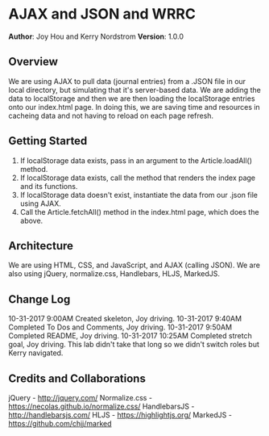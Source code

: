 # AJAX and JSON and WRRC

**Author**: Joy Hou and Kerry Nordstrom
**Version**: 1.0.0

## Overview
We are using AJAX to pull data (journal entries) from a .JSON file in our local directory, but simulating that it's server-based data. We are adding the data to localStorage and then we are then loading the localStorage entries onto our index.html page. In doing this, we are saving time and resources in cacheing data and not having to reload on each page refresh.

## Getting Started
1. If localStorage data exists, pass in an argument to the Article.loadAll() method.
2. If localStorage data exists, call the method that renders the index page and its functions.
3. If localStorage data doesn't exist, instantiate the data from our .json file using AJAX.
4. Call the Article.fetchAll() method in the index.html page, which does the above.

## Architecture
We are using HTML, CSS, and JavaScript, and AJAX (calling JSON). We are also using jQuery, normalize.css, Handlebars, HLJS, MarkedJS.

## Change Log
10-31-2017 9:00AM Created skeleton, Joy driving.
10-31-2017 9:40AM Completed To Dos and Comments, Joy driving.
10-31-2017 9:50AM Completed README, Joy driving.
10-31-2017 10:25AM Completed stretch goal, Joy driving.
This lab didn't take that long so we didn't switch roles but Kerry navigated.

## Credits and Collaborations
jQuery - http://jquery.com/
Normalize.css - https://necolas.github.io/normalize.css/
HandlebarsJS - http://handlebarsjs.com/
HLJS - https://highlightjs.org/
MarkedJS - https://github.com/chjj/marked

